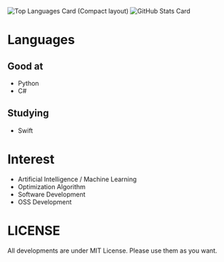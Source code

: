 ![Top Languages Card (Compact layout)](https://github-readme-stats.vercel.app/api/top-langs/?username=Akasan&layout=compact)
![GitHub Stats Card](https://github-readme-stats.vercel.app/api?username=Akasan&show_icons=true&private_count=true)


# Languages
## Good at
- Python
- C#

## Studying
- Swift

# Interest
- Artificial Intelligence / Machine Learning
- Optimization Algorithm
- Software Development
- OSS Development

# LICENSE
All developments are under MIT License.
Please use them as you want.
